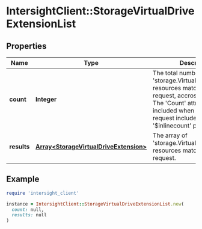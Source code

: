# IntersightClient::StorageVirtualDriveExtensionList

## Properties

| Name | Type | Description | Notes |
| ---- | ---- | ----------- | ----- |
| **count** | **Integer** | The total number of &#39;storage.VirtualDriveExtension&#39; resources matching the request, accross all pages. The &#39;Count&#39; attribute is included when the HTTP GET request includes the &#39;$inlinecount&#39; parameter. | [optional] |
| **results** | [**Array&lt;StorageVirtualDriveExtension&gt;**](StorageVirtualDriveExtension.md) | The array of &#39;storage.VirtualDriveExtension&#39; resources matching the request. | [optional] |

## Example

```ruby
require 'intersight_client'

instance = IntersightClient::StorageVirtualDriveExtensionList.new(
  count: null,
  results: null
)
```

